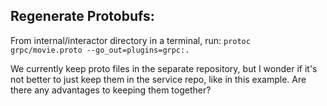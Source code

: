 ## Regenerate Protobufs: 

From internal/interactor directory in a terminal, run:
`protoc grpc/movie.proto --go_out=plugins=grpc:.`

We currently keep proto files in the separate repository, but I wonder if it's not better to just keep them in the service repo, like in this example. Are there any advantages to keeping them together?
